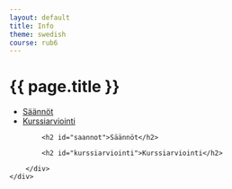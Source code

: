 ```yaml
---
layout: default
title: Info
theme: swedish
course: rub6
---
```


<div class="container">
    <div class="header-row">
        <div class="main-header">
            <h1>{{ page.title }}</h1>
        </div>
    </div>
    <div class="content-row">
        <div class="sidebar">
            <div class="page-sidebar affix">
                <ul class="nav page-sidenav">
                    <li><a href="#saannot">Säännöt</a></li>
                    <li><a href="#kurssiarviointi">Kurssiarviointi</a></li>
                </ul>
            </div>
        </div>
        <div class="info-content">

            <h2 id="saannot">Säännöt</h2>

            <h2 id="kurssiarviointi">Kurssiarviointi</h2>

        </div>
    </div>
</div>
